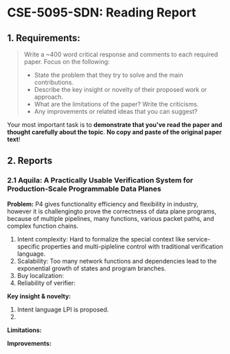 # CSE-5095-SDN: Reading Report

## 1. Requirements:

> Write a ~400 word critical response and comments to each required paper. Focus on the following:
>
> - State the problem that they try to solve and the main contributions.
> - Describe the key insight or novelty of their proposed work or approach.
> - What are the limitations of the paper? Write the criticisms.
> - Any improvements or related ideas that you can suggest?

Your most important task is to **demonstrate that you've read the paper and thought carefully about the topic**. **No copy and paste of the original paper text**!

## 2. Reports

### 2.1 Aquila: A Practically Usable Verification System for Production-Scale Programmable Data Planes

**Problem:** P4 gives functionality efficiency and flexibility in industry, however it is challengingto prove the correctness of data plane programs, because of multiple pipelines, many functions, various packet paths, and complex function chains.

1. Intent complexity: Hard to formalize the special context like service-specific properties and multi-pipleline control with traditional verification language.
2. Scalability: Too many network functions and dependencies lead to the exponential growth of states and program branches.
3. Buy localization:
4. Reliability of verifier:

**Key insight & novelty:**

1. Intent language LPI is proposed.
2. 

**Limitations:**

**Improvements:**



